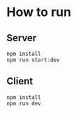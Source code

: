 # How to run

## Server
```
npm install
npm run start:dev
```

## Client
```
npm install
npm run dev
```
